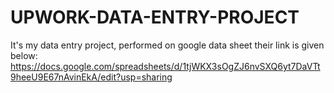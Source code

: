 # UPWORK-DATA-ENTRY-PROJECT
It's my data entry project, performed on google data sheet their link is given below: 
https://docs.google.com/spreadsheets/d/1tjWKX3sOgZJ6nvSXQ6yt7DaVTt9heeU9E67nAvinEkA/edit?usp=sharing
